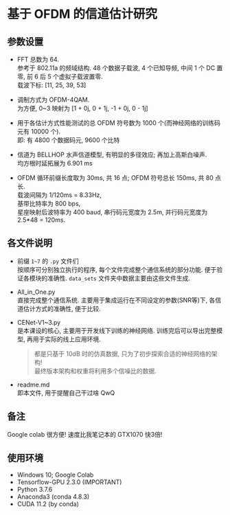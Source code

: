 # 基于 OFDM 的信道估计研究

## 参数设置
- FFT 总数为 64.  
  参考于 802.11a 的频域结构. 48 个数据子载波, 4 个已知导频, 中间 1 个 DC 置零, 前 6 后 5 个虚拟子载波置零.    
  载波下标: [11, 25, 39, 53]

- 调制方式为 OFDM-4QAM.  
  为方便, 0~3 映射为 [1 + 0j, 0 + 1j, -1 + 0j, 0 - 1j]
  
- 用于各估计方式性能测试的总 OFDM 符号数为 1000 个(而神经网络的训练码元有 10000 个).  
  即: 有 4800 个数据码元, 9600 个比特
  
- 信道为 BELLHOP 水声信道模型, 有明显的多径效应; 再加上高斯白噪声.  
  均方根时延拓展为 6.901 ms
  
- OFDM 循环前缀长度取为 30ms, 共 16 点; OFDM 符号总长 150ms, 共 80 点长.  
  载波间隔为 1/120ms = 8.33Hz,  
  基带比特率为 800 bps,   
  星座映射后波特率为 400 baud, 串行码元宽度为 2.5m, 
  并行码元宽度为 2.5*48 = 120ms.

## 各文件说明  

- 前缀 `1~7` 的 `.py` 文件们  
  按顺序可分别独立执行的程序, 每个文件完成整个通信系统的部分功能. 便于验证各模块的准确性. 
  `data_sets` 文件夹中数据主要由这些文件生成. 
  
- All_in_One.py  
  直接完成整个通信系统. 主要用于集成运行在不同设定的参数(SNR等)下, 各信道估计方式的准确性, 便于比较.  
  
- CENet-V1~3.py  
  是本课设的核心, 主要用于开发线下训练的神经网络. 训练完后可以导出完整模型, 再用于实际的线上应用环境.  
  > 都是只基于 10dB 时的仿真数据, 只为了初步探索合适的神经网络的架构!  
  > 最终版本架构和权重将利用多个信噪比的数据.  
  
- readme.md  
  即本文件, 用于提醒自己干过啥 QwQ  
  
## 备注  

Google colab 很方便! 速度比我笔记本的 GTX1070 快3倍!  

## 使用环境  

- Windows 10; Google Colab
- Tensorflow-GPU 2.3.0 (IMPORTANT)
- Python 3.7.6
- Anaconda3 (conda 4.8.3)
- CUDA 11.2 (by conda)

  

  












